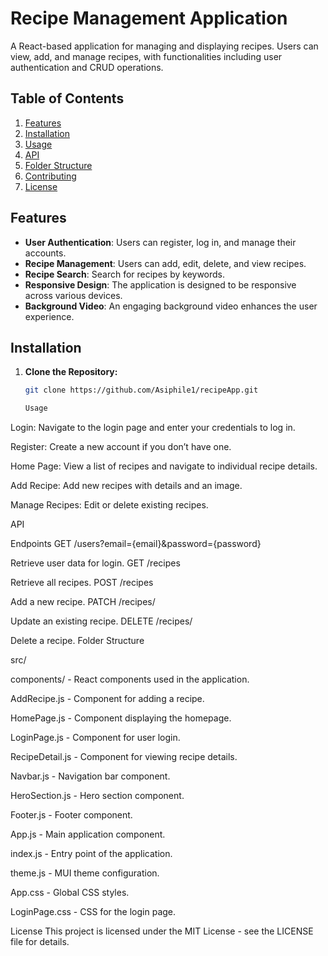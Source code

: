 # Recipe Management Application

A React-based application for managing and displaying recipes. Users can view, add, and manage recipes, with functionalities including user authentication and CRUD operations.

## Table of Contents
1. [Features](#features)
2. [Installation](#installation)
3. [Usage](#usage)
4. [API](#api)
5. [Folder Structure](#folder-structure)
6. [Contributing](#contributing)
7. [License](#license)

## Features
- **User Authentication**: Users can register, log in, and manage their accounts.
- **Recipe Management**: Users can add, edit, delete, and view recipes.
- **Recipe Search**: Search for recipes by keywords.
- **Responsive Design**: The application is designed to be responsive across various devices.
- **Background Video**: An engaging background video enhances the user experience.

## Installation

1. **Clone the Repository:**

   ```bash
   git clone https://github.com/Asiphile1/recipeApp.git

   Usage
Login: Navigate to the login page and enter your credentials to log in.

Register: Create a new account if you don’t have one.

Home Page: View a list of recipes and navigate to individual recipe details.

Add Recipe: Add new recipes with details and an image.

Manage Recipes: Edit or delete existing recipes.

API

Endpoints
GET /users?email={email}&password={password}

Retrieve user data for login.
GET /recipes

Retrieve all recipes.
POST /recipes


Add a new recipe.
PATCH /recipes/


Update an existing recipe.
DELETE /recipes/


Delete a recipe.
Folder Structure


src/

components/ - React components used in the application.

AddRecipe.js - Component for adding a recipe.

HomePage.js - Component displaying the homepage.

LoginPage.js - Component for user login.

RecipeDetail.js - Component for viewing recipe details.

Navbar.js - Navigation bar component.

HeroSection.js - Hero section component.

Footer.js - Footer component.

App.js - Main application component.

index.js - Entry point of the application.

theme.js - MUI theme configuration.

App.css - Global CSS styles.

LoginPage.css - CSS for the login page.



License
This project is licensed under the MIT License - see the LICENSE file for details.




